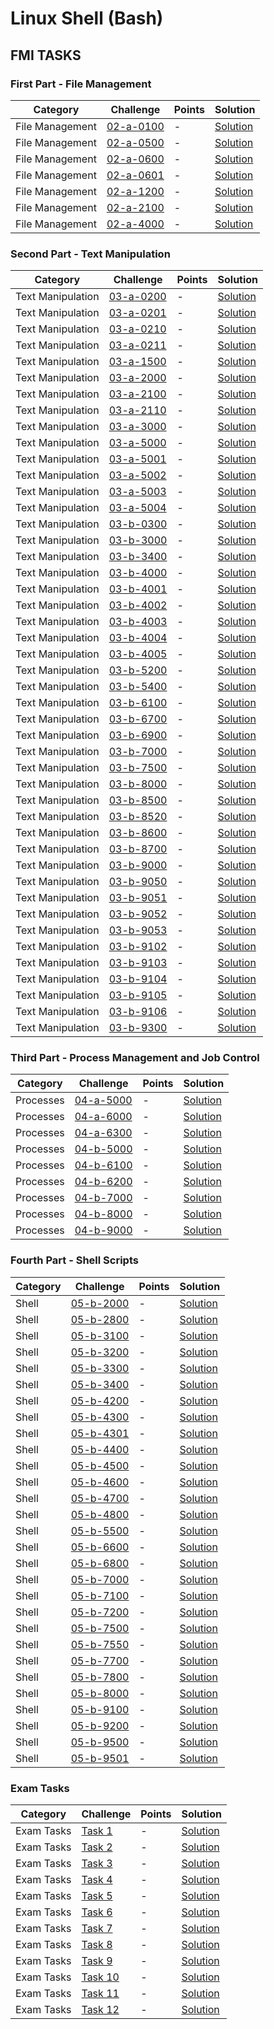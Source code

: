 #  Linux Shell (Bash)

## FMI TASKS

### First Part - File Management

Category| Challenge| Points  | Solution
-------- | -------- | -------- | -------- 
File Management | [02-a-0100](https://github.com/DaniAngelov/Operating-Systems---uni/blob/master/Problems/First%20part/copying%20file.md)| -| [Solution](https://github.com/DaniAngelov/Operating-Systems---uni/blob/master/Solutions/First%20Part/copying%20file.txt)
File Management | [02-a-0500](https://github.com/DaniAngelov/Operating-Systems---uni/blob/master/Problems/First%20part/MakeFiles.md)| -| [Solution](https://github.com/DaniAngelov/Operating-Systems---uni/blob/master/Solutions/First%20Part/Creating%20a%20symlink.txt)
File Management | [02-a-0600](https://github.com/DaniAngelov/Operating-Systems---uni/blob/master/Problems/First%20part/Copy%20multiple%20files.md)| -| [Solution](https://github.com/DaniAngelov/Operating-Systems---uni/blob/master/Solutions/First%20Part/Copy%20multiple%20files.txt)
File Management | [02-a-0601](https://github.com/DaniAngelov/Operating-Systems---uni/blob/master/Problems/First%20part/RenameFile.md)| -| [Solution](https://github.com/DaniAngelov/Operating-Systems---uni/blob/master/Solutions/First%20Part/Rename%20file.txt)
File Management | [02-a-1200](https://github.com/DaniAngelov/Operating-Systems---uni/blob/master/Problems/First%20part/Print%20all%20directories.txt)| -| [Solution](https://github.com/DaniAngelov/Operating-Systems---uni/blob/master/Solutions/First%20Part/Print%20all%20directories.txt)
File Management | [02-a-2100](https://github.com/DaniAngelov/Operating-Systems---uni/blob/master/Problems/First%20part/Creating%20a%20symlink.md)| -| [Solution](https://github.com/DaniAngelov/Operating-Systems---uni/blob/master/Solutions/First%20Part/Creating%20a%20symlink.txt)
File Management | [02-a-4000](https://github.com/DaniAngelov/Operating-Systems---uni/blob/master/Problems/First%20part/Change%20permissions.md)| -| [Solution](https://github.com/DaniAngelov/Operating-Systems---uni/blob/master/Solutions/First%20Part/Change%20file%20permissions.txt)


### Second Part - Text Manipulation

Category| Challenge| Points  | Solution
-------- | -------- | -------- | -------- 
Text Manipulation | [03-a-0200](https://github.com/DaniAngelov/Operating-Systems---uni/blob/master/Problems/Second%20Part%20-%20Text%20Manipulation/TextManipulation.md)| -| [Solution](https://github.com/DaniAngelov/Operating-Systems---uni/blob/master/Solutions/Second%20Part%20-%20Text%20Manipulation/Sulutions.txt)
Text Manipulation | [03-a-0201](https://github.com/DaniAngelov/Operating-Systems---uni/blob/master/Problems/Second%20Part%20-%20Text%20Manipulation/TextManipulation.md)| -| [Solution](https://github.com/DaniAngelov/Operating-Systems---uni/blob/master/Solutions/Second%20Part%20-%20Text%20Manipulation/Sulutions.txt)
Text Manipulation | [03-a-0210](https://github.com/DaniAngelov/Operating-Systems---uni/blob/master/Problems/Second%20Part%20-%20Text%20Manipulation/TextManipulation.md)| -| [Solution](https://github.com/DaniAngelov/Operating-Systems---uni/blob/master/Solutions/Second%20Part%20-%20Text%20Manipulation/Sulutions.txt)
Text Manipulation | [03-a-0211](https://github.com/DaniAngelov/Operating-Systems---uni/blob/master/Problems/Second%20Part%20-%20Text%20Manipulation/TextManipulation.md)| -| [Solution](https://github.com/DaniAngelov/Operating-Systems---uni/blob/master/Solutions/Second%20Part%20-%20Text%20Manipulation/Sulutions.txt)
Text Manipulation | [03-a-1500](https://github.com/DaniAngelov/Operating-Systems---uni/blob/master/Problems/Second%20Part%20-%20Text%20Manipulation/TextManipulation.md)| -| [Solution](https://github.com/DaniAngelov/Operating-Systems---uni/blob/master/Solutions/Second%20Part%20-%20Text%20Manipulation/Sulutions.txt)
Text Manipulation | [03-a-2000](https://github.com/DaniAngelov/Operating-Systems---uni/blob/master/Problems/Second%20Part%20-%20Text%20Manipulation/TextManipulation.md)| -| [Solution](https://github.com/DaniAngelov/Operating-Systems---uni/blob/master/Solutions/Second%20Part%20-%20Text%20Manipulation/Sulutions.txt)
Text Manipulation | [03-a-2100](https://github.com/DaniAngelov/Operating-Systems---uni/blob/master/Problems/Second%20Part%20-%20Text%20Manipulation/TextManipulation.md)| -| [Solution](https://github.com/DaniAngelov/Operating-Systems---uni/blob/master/Solutions/Second%20Part%20-%20Text%20Manipulation/Sulutions.txt)
Text Manipulation | [03-a-2110](https://github.com/DaniAngelov/Operating-Systems---uni/blob/master/Problems/Second%20Part%20-%20Text%20Manipulation/TextManipulation.md)| -| [Solution](https://github.com/DaniAngelov/Operating-Systems---uni/blob/master/Solutions/Second%20Part%20-%20Text%20Manipulation/Sulutions.txt)
Text Manipulation | [03-a-3000](https://github.com/DaniAngelov/Operating-Systems---uni/blob/master/Problems/Second%20Part%20-%20Text%20Manipulation/TextManipulation.md)| -| [Solution](https://github.com/DaniAngelov/Operating-Systems---uni/blob/master/Solutions/Second%20Part%20-%20Text%20Manipulation/Sulutions.txt)
Text Manipulation | [03-a-5000](https://github.com/DaniAngelov/Operating-Systems---uni/blob/master/Problems/Second%20Part%20-%20Text%20Manipulation/TextManipulation.md)| -| [Solution](https://github.com/DaniAngelov/Operating-Systems---uni/blob/master/Solutions/Second%20Part%20-%20Text%20Manipulation/Sulutions.txt)
Text Manipulation | [03-a-5001](https://github.com/DaniAngelov/Operating-Systems---uni/blob/master/Problems/Second%20Part%20-%20Text%20Manipulation/TextManipulation.md)| -| [Solution](https://github.com/DaniAngelov/Operating-Systems---uni/blob/master/Solutions/Second%20Part%20-%20Text%20Manipulation/Sulutions.txt)
Text Manipulation | [03-a-5002](https://github.com/DaniAngelov/Operating-Systems---uni/blob/master/Problems/Second%20Part%20-%20Text%20Manipulation/TextManipulation.md)| -| [Solution](https://github.com/DaniAngelov/Operating-Systems---uni/blob/master/Solutions/Second%20Part%20-%20Text%20Manipulation/Sulutions.txt)
Text Manipulation | [03-a-5003](https://github.com/DaniAngelov/Operating-Systems---uni/blob/master/Problems/Second%20Part%20-%20Text%20Manipulation/TextManipulation.md)| -| [Solution](https://github.com/DaniAngelov/Operating-Systems---uni/blob/master/Solutions/Second%20Part%20-%20Text%20Manipulation/Sulutions.txt)
Text Manipulation | [03-a-5004](https://github.com/DaniAngelov/Operating-Systems---uni/blob/master/Problems/Second%20Part%20-%20Text%20Manipulation/TextManipulation.md)| -| [Solution](https://github.com/DaniAngelov/Operating-Systems---uni/blob/master/Solutions/Second%20Part%20-%20Text%20Manipulation/Sulutions.txt)
Text Manipulation | [03-b-0300](https://github.com/DaniAngelov/Operating-Systems---uni/blob/master/Problems/Second%20Part%20-%20Text%20Manipulation/TextManipulation.md)| -| [Solution](https://github.com/DaniAngelov/Operating-Systems---uni/blob/master/Solutions/Second%20Part%20-%20Text%20Manipulation/Sulutions.txt)
Text Manipulation | [03-b-3000](https://github.com/DaniAngelov/Operating-Systems---uni/blob/master/Problems/Second%20Part%20-%20Text%20Manipulation/TextManipulation.md)| -| [Solution](https://github.com/DaniAngelov/Operating-Systems---uni/blob/master/Solutions/Second%20Part%20-%20Text%20Manipulation/Sulutions.txt)
Text Manipulation | [03-b-3400](https://github.com/DaniAngelov/Operating-Systems---uni/blob/master/Problems/Second%20Part%20-%20Text%20Manipulation/TextManipulation.md)| -| [Solution](https://github.com/DaniAngelov/Operating-Systems---uni/blob/master/Solutions/Second%20Part%20-%20Text%20Manipulation/Sulutions.txt)
Text Manipulation | [03-b-4000](https://github.com/DaniAngelov/Operating-Systems---uni/blob/master/Problems/Second%20Part%20-%20Text%20Manipulation/TextManipulation.md)| -| [Solution](https://github.com/DaniAngelov/Operating-Systems---uni/blob/master/Solutions/Second%20Part%20-%20Text%20Manipulation/Sulutions.txt)
Text Manipulation | [03-b-4001](https://github.com/DaniAngelov/Operating-Systems---uni/blob/master/Problems/Second%20Part%20-%20Text%20Manipulation/TextManipulation.md)| -| [Solution](https://github.com/DaniAngelov/Operating-Systems---uni/blob/master/Solutions/Second%20Part%20-%20Text%20Manipulation/Sulutions.txt)
Text Manipulation | [03-b-4002](https://github.com/DaniAngelov/Operating-Systems---uni/blob/master/Problems/Second%20Part%20-%20Text%20Manipulation/TextManipulation.md)| -| [Solution](https://github.com/DaniAngelov/Operating-Systems---uni/blob/master/Solutions/Second%20Part%20-%20Text%20Manipulation/Sulutions.txt)
Text Manipulation | [03-b-4003](https://github.com/DaniAngelov/Operating-Systems---uni/blob/master/Problems/Second%20Part%20-%20Text%20Manipulation/TextManipulation.md)| -| [Solution](https://github.com/DaniAngelov/Operating-Systems---uni/blob/master/Solutions/Second%20Part%20-%20Text%20Manipulation/Sulutions.txt)
Text Manipulation | [03-b-4004](https://github.com/DaniAngelov/Operating-Systems---uni/blob/master/Problems/Second%20Part%20-%20Text%20Manipulation/TextManipulation.md)| -| [Solution](https://github.com/DaniAngelov/Operating-Systems---uni/blob/master/Solutions/Second%20Part%20-%20Text%20Manipulation/Sulutions.txt)
Text Manipulation | [03-b-4005](https://github.com/DaniAngelov/Operating-Systems---uni/blob/master/Problems/Second%20Part%20-%20Text%20Manipulation/TextManipulation.md)| -| [Solution](https://github.com/DaniAngelov/Operating-Systems---uni/blob/master/Solutions/Second%20Part%20-%20Text%20Manipulation/Sulutions.txt)
Text Manipulation | [03-b-5200](https://github.com/DaniAngelov/Operating-Systems---uni/blob/master/Problems/Second%20Part%20-%20Text%20Manipulation/TextManipulation.md)| -| [Solution](https://github.com/DaniAngelov/Operating-Systems---uni/blob/master/Solutions/Second%20Part%20-%20Text%20Manipulation/Sulutions.txt)
Text Manipulation | [03-b-5400](https://github.com/DaniAngelov/Operating-Systems---uni/blob/master/Problems/Second%20Part%20-%20Text%20Manipulation/TextManipulation.md)| -| [Solution](https://github.com/DaniAngelov/Operating-Systems---uni/blob/master/Solutions/Second%20Part%20-%20Text%20Manipulation/Sulutions.txt)
Text Manipulation | [03-b-6100](https://github.com/DaniAngelov/Operating-Systems---uni/blob/master/Problems/Second%20Part%20-%20Text%20Manipulation/TextManipulation.md)| -| [Solution](https://github.com/DaniAngelov/Operating-Systems---uni/blob/master/Solutions/Second%20Part%20-%20Text%20Manipulation/Sulutions.txt)
Text Manipulation | [03-b-6700](https://github.com/DaniAngelov/Operating-Systems---uni/blob/master/Problems/Second%20Part%20-%20Text%20Manipulation/TextManipulation.md)| -| [Solution](https://github.com/DaniAngelov/Operating-Systems---uni/blob/master/Solutions/Second%20Part%20-%20Text%20Manipulation/Sulutions.txt)
Text Manipulation | [03-b-6900](https://github.com/DaniAngelov/Operating-Systems---uni/blob/master/Problems/Second%20Part%20-%20Text%20Manipulation/TextManipulation.md)| -| [Solution](https://github.com/DaniAngelov/Operating-Systems---uni/blob/master/Solutions/Second%20Part%20-%20Text%20Manipulation/Sulutions.txt)
Text Manipulation | [03-b-7000](https://github.com/DaniAngelov/Operating-Systems---uni/blob/master/Problems/Second%20Part%20-%20Text%20Manipulation/TextManipulation.md)| -| [Solution](https://github.com/DaniAngelov/Operating-Systems---uni/blob/master/Solutions/Second%20Part%20-%20Text%20Manipulation/Sulutions.txt)
Text Manipulation | [03-b-7500](https://github.com/DaniAngelov/Operating-Systems---uni/blob/master/Problems/Second%20Part%20-%20Text%20Manipulation/TextManipulation.md)| -| [Solution](https://github.com/DaniAngelov/Operating-Systems---uni/blob/master/Solutions/Second%20Part%20-%20Text%20Manipulation/Sulutions.txt)
Text Manipulation | [03-b-8000](https://github.com/DaniAngelov/Operating-Systems---uni/blob/master/Problems/Second%20Part%20-%20Text%20Manipulation/TextManipulation.md)| -| [Solution](https://github.com/DaniAngelov/Operating-Systems---uni/blob/master/Solutions/Second%20Part%20-%20Text%20Manipulation/Sulutions.txt)
Text Manipulation | [03-b-8500](https://github.com/DaniAngelov/Operating-Systems---uni/blob/master/Problems/Second%20Part%20-%20Text%20Manipulation/TextManipulation.md)| -| [Solution](https://github.com/DaniAngelov/Operating-Systems---uni/blob/master/Solutions/Second%20Part%20-%20Text%20Manipulation/Sulutions.txt)
Text Manipulation | [03-b-8520](https://github.com/DaniAngelov/Operating-Systems---uni/blob/master/Problems/Second%20Part%20-%20Text%20Manipulation/TextManipulation.md)| -| [Solution](https://github.com/DaniAngelov/Operating-Systems---uni/blob/master/Solutions/Second%20Part%20-%20Text%20Manipulation/Sulutions.txt)
Text Manipulation | [03-b-8600](https://github.com/DaniAngelov/Operating-Systems---uni/blob/master/Problems/Second%20Part%20-%20Text%20Manipulation/TextManipulation.md)| -| [Solution](https://github.com/DaniAngelov/Operating-Systems---uni/blob/master/Solutions/Second%20Part%20-%20Text%20Manipulation/Sulutions.txt)
Text Manipulation | [03-b-8700](https://github.com/DaniAngelov/Operating-Systems---uni/blob/master/Problems/Second%20Part%20-%20Text%20Manipulation/TextManipulation.md)| -| [Solution](https://github.com/DaniAngelov/Operating-Systems---uni/blob/master/Solutions/Second%20Part%20-%20Text%20Manipulation/Sulutions.txt)
Text Manipulation | [03-b-9000](https://github.com/DaniAngelov/Operating-Systems---uni/blob/master/Problems/Second%20Part%20-%20Text%20Manipulation/TextManipulation.md)| -| [Solution](https://github.com/DaniAngelov/Operating-Systems---uni/blob/master/Solutions/Second%20Part%20-%20Text%20Manipulation/Sulutions.txt)
Text Manipulation | [03-b-9050](https://github.com/DaniAngelov/Operating-Systems---uni/blob/master/Problems/Second%20Part%20-%20Text%20Manipulation/TextManipulation.md)| -| [Solution](https://github.com/DaniAngelov/Operating-Systems---uni/blob/master/Solutions/Second%20Part%20-%20Text%20Manipulation/Sulutions.txt)
Text Manipulation | [03-b-9051](https://github.com/DaniAngelov/Operating-Systems---uni/blob/master/Problems/Second%20Part%20-%20Text%20Manipulation/TextManipulation.md)| -| [Solution](https://github.com/DaniAngelov/Operating-Systems---uni/blob/master/Solutions/Second%20Part%20-%20Text%20Manipulation/Sulutions.txt)
Text Manipulation | [03-b-9052](https://github.com/DaniAngelov/Operating-Systems---uni/blob/master/Problems/Second%20Part%20-%20Text%20Manipulation/TextManipulation.md)| -| [Solution](https://github.com/DaniAngelov/Operating-Systems---uni/blob/master/Solutions/Second%20Part%20-%20Text%20Manipulation/Sulutions.txt)
Text Manipulation | [03-b-9053](https://github.com/DaniAngelov/Operating-Systems---uni/blob/master/Problems/Second%20Part%20-%20Text%20Manipulation/TextManipulation.md)| -| [Solution](https://github.com/DaniAngelov/Operating-Systems---uni/blob/master/Solutions/Second%20Part%20-%20Text%20Manipulation/Sulutions.txt)
Text Manipulation | [03-b-9102](https://github.com/DaniAngelov/Operating-Systems---uni/blob/master/Problems/Second%20Part%20-%20Text%20Manipulation/TextManipulation.md)| -| [Solution](https://github.com/DaniAngelov/Operating-Systems---uni/blob/master/Solutions/Second%20Part%20-%20Text%20Manipulation/Sulutions.txt)
Text Manipulation | [03-b-9103](https://github.com/DaniAngelov/Operating-Systems---uni/blob/master/Problems/Second%20Part%20-%20Text%20Manipulation/TextManipulation.md)| -| [Solution](https://github.com/DaniAngelov/Operating-Systems---uni/blob/master/Solutions/Second%20Part%20-%20Text%20Manipulation/Sulutions.txt)
Text Manipulation | [03-b-9104](https://github.com/DaniAngelov/Operating-Systems---uni/blob/master/Problems/Second%20Part%20-%20Text%20Manipulation/TextManipulation.md)| -| [Solution](https://github.com/DaniAngelov/Operating-Systems---uni/blob/master/Solutions/Second%20Part%20-%20Text%20Manipulation/Sulutions.txt)
Text Manipulation | [03-b-9105](https://github.com/DaniAngelov/Operating-Systems---uni/blob/master/Problems/Second%20Part%20-%20Text%20Manipulation/TextManipulation.md)| -| [Solution](https://github.com/DaniAngelov/Operating-Systems---uni/blob/master/Solutions/Second%20Part%20-%20Text%20Manipulation/Sulutions.txt)
Text Manipulation | [03-b-9106](https://github.com/DaniAngelov/Operating-Systems---uni/blob/master/Problems/Second%20Part%20-%20Text%20Manipulation/TextManipulation.md)| -| [Solution](https://github.com/DaniAngelov/Operating-Systems---uni/blob/master/Solutions/Second%20Part%20-%20Text%20Manipulation/Sulutions.txt)
Text Manipulation | [03-b-9300](https://github.com/DaniAngelov/Operating-Systems---uni/blob/master/Problems/Second%20Part%20-%20Text%20Manipulation/TextManipulation.md)| -| [Solution](https://github.com/DaniAngelov/Operating-Systems---uni/blob/master/Solutions/Second%20Part%20-%20Text%20Manipulation/Sulutions.txt)


### Third Part - Process Management and Job Control

Category| Challenge| Points  | Solution
-------- | -------- | -------- | --------
Processes| [04-a-5000](https://github.com/DaniAngelov/Operating-Systems---uni/blob/master/Problems/Third%20Part%20-%20Processes/Process%20Management%20and%20Job%20Control.pdf)| -| [Solution](https://github.com/DaniAngelov/Operating-Systems---uni/blob/master/Solutions/Third%20Part%20-%20Processes/Processes.md)
Processes| [04-a-6000](https://github.com/DaniAngelov/Operating-Systems---uni/blob/master/Problems/Third%20Part%20-%20Processes/Process%20Management%20and%20Job%20Control.pdf)| -| [Solution](https://github.com/DaniAngelov/Operating-Systems---uni/blob/master/Solutions/Third%20Part%20-%20Processes/Processes.md)
Processes| [04-a-6300](https://github.com/DaniAngelov/Operating-Systems---uni/blob/master/Problems/Third%20Part%20-%20Processes/Process%20Management%20and%20Job%20Control.pdf)| -| [Solution](https://github.com/DaniAngelov/Operating-Systems---uni/blob/master/Solutions/Third%20Part%20-%20Processes/Processes.md)
Processes| [04-b-5000](https://github.com/DaniAngelov/Operating-Systems---uni/blob/master/Problems/Third%20Part%20-%20Processes/Process%20Management%20and%20Job%20Control.pdf)| -| [Solution](https://github.com/DaniAngelov/Operating-Systems---uni/blob/master/Solutions/Third%20Part%20-%20Processes/Processes.md)
Processes| [04-b-6100](https://github.com/DaniAngelov/Operating-Systems---uni/blob/master/Problems/Third%20Part%20-%20Processes/Process%20Management%20and%20Job%20Control.pdf)| -| [Solution](https://github.com/DaniAngelov/Operating-Systems---uni/blob/master/Solutions/Third%20Part%20-%20Processes/Processes.md)
Processes| [04-b-6200](https://github.com/DaniAngelov/Operating-Systems---uni/blob/master/Problems/Third%20Part%20-%20Processes/Process%20Management%20and%20Job%20Control.pdf)| -| [Solution](https://github.com/DaniAngelov/Operating-Systems---uni/blob/master/Solutions/Third%20Part%20-%20Processes/Processes.md)
Processes| [04-b-7000](https://github.com/DaniAngelov/Operating-Systems---uni/blob/master/Problems/Third%20Part%20-%20Processes/Process%20Management%20and%20Job%20Control.pdf)| -| [Solution](https://github.com/DaniAngelov/Operating-Systems---uni/blob/master/Solutions/Third%20Part%20-%20Processes/Processes.md)
Processes| [04-b-8000](https://github.com/DaniAngelov/Operating-Systems---uni/blob/master/Problems/Third%20Part%20-%20Processes/Process%20Management%20and%20Job%20Control.pdf)| -| [Solution](https://github.com/DaniAngelov/Operating-Systems---uni/blob/master/Solutions/Third%20Part%20-%20Processes/Processes.md)
Processes| [04-b-9000](https://github.com/DaniAngelov/Operating-Systems---uni/blob/master/Problems/Third%20Part%20-%20Processes/Process%20Management%20and%20Job%20Control.pdf)| -| [Solution](https://github.com/DaniAngelov/Operating-Systems---uni/blob/master/Solutions/Third%20Part%20-%20Processes/Processes.md)

### Fourth Part - Shell Scripts

Category| Challenge| Points  | Solution
-------- | -------- | -------- | --------
Shell | [05-b-2000](https://github.com/DaniAngelov/Operating-Systems---uni/blob/master/Problems/Fourth%20Part%20-%20Shell/ShellScripts.pdf)| -| [Solution](https://github.com/DaniAngelov/Operating-Systems---uni/blob/master/Solutions/Fourth%20Part%20-%20Shell/05-b-2000.sh)
Shell | [05-b-2800](https://github.com/DaniAngelov/Operating-Systems---uni/blob/master/Problems/Fourth%20Part%20-%20Shell/ShellScripts.pdf)| -| [Solution](https://github.com/DaniAngelov/Operating-Systems---uni/blob/master/Solutions/Fourth%20Part%20-%20Shell/05-b-2800.sh)
Shell | [05-b-3100](https://github.com/DaniAngelov/Operating-Systems---uni/blob/master/Problems/Fourth%20Part%20-%20Shell/ShellScripts.pdf)| -| [Solution](https://github.com/DaniAngelov/Operating-Systems---uni/blob/master/Solutions/Fourth%20Part%20-%20Shell/05-b-3100.sh)
Shell | [05-b-3200](https://github.com/DaniAngelov/Operating-Systems---uni/blob/master/Problems/Fourth%20Part%20-%20Shell/ShellScripts.pdf)| -| [Solution](https://github.com/DaniAngelov/Operating-Systems---uni/blob/master/Solutions/Fourth%20Part%20-%20Shell/05-b-3200.sh)
Shell | [05-b-3300](https://github.com/DaniAngelov/Operating-Systems---uni/blob/master/Problems/Fourth%20Part%20-%20Shell/ShellScripts.pdf)| -| [Solution](https://github.com/DaniAngelov/Operating-Systems---uni/blob/master/Solutions/Fourth%20Part%20-%20Shell/05-b-3300.sh)
Shell | [05-b-3400](https://github.com/DaniAngelov/Operating-Systems---uni/blob/master/Problems/Fourth%20Part%20-%20Shell/ShellScripts.pdf)| -| [Solution](https://github.com/DaniAngelov/Operating-Systems---uni/blob/master/Solutions/Fourth%20Part%20-%20Shell/05-b-3400.sh)
Shell | [05-b-4200](https://github.com/DaniAngelov/Operating-Systems---uni/blob/master/Problems/Fourth%20Part%20-%20Shell/ShellScripts.pdf)| -| [Solution](https://github.com/DaniAngelov/Operating-Systems---uni/blob/master/Solutions/Fourth%20Part%20-%20Shell/05-b-4200.sh)
Shell | [05-b-4300](https://github.com/DaniAngelov/Operating-Systems---uni/blob/master/Problems/Fourth%20Part%20-%20Shell/ShellScripts.pdf)| -| [Solution](https://github.com/DaniAngelov/Operating-Systems---uni/blob/master/Solutions/Fourth%20Part%20-%20Shell/05-b-4300.sh)
Shell | [05-b-4301](https://github.com/DaniAngelov/Operating-Systems---uni/blob/master/Problems/Fourth%20Part%20-%20Shell/ShellScripts.pdf)| -| [Solution](https://github.com/DaniAngelov/Operating-Systems---uni/blob/master/Solutions/Fourth%20Part%20-%20Shell/05-b-4301.sh)
Shell | [05-b-4400](https://github.com/DaniAngelov/Operating-Systems---uni/blob/master/Problems/Fourth%20Part%20-%20Shell/ShellScripts.pdf)| -| [Solution](https://github.com/DaniAngelov/Operating-Systems---uni/blob/master/Solutions/Fourth%20Part%20-%20Shell/05-b-4400.sh)
Shell | [05-b-4500](https://github.com/DaniAngelov/Operating-Systems---uni/blob/master/Problems/Fourth%20Part%20-%20Shell/ShellScripts.pdf)| -| [Solution](https://github.com/DaniAngelov/Operating-Systems---uni/blob/master/Solutions/Fourth%20Part%20-%20Shell/05-b-4500.sh)
Shell | [05-b-4600](https://github.com/DaniAngelov/Operating-Systems---uni/blob/master/Problems/Fourth%20Part%20-%20Shell/ShellScripts.pdf)| -| [Solution](https://github.com/DaniAngelov/Operating-Systems---uni/blob/master/Solutions/Fourth%20Part%20-%20Shell/05-b-4600.sh)
Shell | [05-b-4700](https://github.com/DaniAngelov/Operating-Systems---uni/blob/master/Problems/Fourth%20Part%20-%20Shell/ShellScripts.pdf)| -| [Solution](https://github.com/DaniAngelov/Operating-Systems---uni/blob/master/Solutions/Fourth%20Part%20-%20Shell/05-b-4700.sh)
Shell | [05-b-4800](https://github.com/DaniAngelov/Operating-Systems---uni/blob/master/Problems/Fourth%20Part%20-%20Shell/ShellScripts.pdf)| -| [Solution](https://github.com/DaniAngelov/Operating-Systems---uni/blob/master/Solutions/Fourth%20Part%20-%20Shell/05-b-4800.sh)
Shell | [05-b-5500](https://github.com/DaniAngelov/Operating-Systems---uni/blob/master/Problems/Fourth%20Part%20-%20Shell/ShellScripts.pdf)| -| [Solution](https://github.com/DaniAngelov/Operating-Systems---uni/blob/master/Solutions/Fourth%20Part%20-%20Shell/05-b-5500.sh)
Shell | [05-b-6600](https://github.com/DaniAngelov/Operating-Systems---uni/blob/master/Problems/Fourth%20Part%20-%20Shell/ShellScripts.pdf)| -| [Solution](https://github.com/DaniAngelov/Operating-Systems---uni/blob/master/Solutions/Fourth%20Part%20-%20Shell/05-b-6660.sh)
Shell | [05-b-6800](https://github.com/DaniAngelov/Operating-Systems---uni/blob/master/Problems/Fourth%20Part%20-%20Shell/ShellScripts.pdf)| -| [Solution](https://github.com/DaniAngelov/Operating-Systems---uni/blob/master/Solutions/Fourth%20Part%20-%20Shell/05-b-6800.sh)
Shell | [05-b-7000](https://github.com/DaniAngelov/Operating-Systems---uni/blob/master/Problems/Fourth%20Part%20-%20Shell/ShellScripts.pdf)| -| [Solution](https://github.com/DaniAngelov/Operating-Systems---uni/blob/master/Solutions/Fourth%20Part%20-%20Shell/05-b-7000.sh)
Shell | [05-b-7100](https://github.com/DaniAngelov/Operating-Systems---uni/blob/master/Problems/Fourth%20Part%20-%20Shell/ShellScripts.pdf)| -| [Solution](https://github.com/DaniAngelov/Operating-Systems---uni/blob/master/Solutions/Fourth%20Part%20-%20Shell/05-b-7100.sh)
Shell | [05-b-7200](https://github.com/DaniAngelov/Operating-Systems---uni/blob/master/Problems/Fourth%20Part%20-%20Shell/ShellScripts.pdf)| -| [Solution](https://github.com/DaniAngelov/Operating-Systems---uni/blob/master/Solutions/Fourth%20Part%20-%20Shell/05-b-7200.sh)
Shell | [05-b-7500](https://github.com/DaniAngelov/Operating-Systems---uni/blob/master/Problems/Fourth%20Part%20-%20Shell/ShellScripts.pdf)| -| [Solution](https://github.com/DaniAngelov/Operating-Systems---uni/blob/master/Solutions/Fourth%20Part%20-%20Shell/05-b-7500.sh)
Shell | [05-b-7550](https://github.com/DaniAngelov/Operating-Systems---uni/blob/master/Problems/Fourth%20Part%20-%20Shell/ShellScripts.pdf)| -| [Solution](https://github.com/DaniAngelov/Operating-Systems---uni/blob/master/Solutions/Fourth%20Part%20-%20Shell/05-b-7550.sh)
Shell | [05-b-7700](https://github.com/DaniAngelov/Operating-Systems---uni/blob/master/Problems/Fourth%20Part%20-%20Shell/ShellScripts.pdf)| -| [Solution](https://github.com/DaniAngelov/Operating-Systems---uni/blob/master/Solutions/Fourth%20Part%20-%20Shell/05-b-7700.sh)
Shell | [05-b-7800](https://github.com/DaniAngelov/Operating-Systems---uni/blob/master/Problems/Fourth%20Part%20-%20Shell/ShellScripts.pdf)| -| [Solution](https://github.com/DaniAngelov/Operating-Systems---uni/blob/master/Solutions/Fourth%20Part%20-%20Shell/05-b-7800.sh)
Shell | [05-b-8000](https://github.com/DaniAngelov/Operating-Systems---uni/blob/master/Problems/Fourth%20Part%20-%20Shell/ShellScripts.pdf)| -| [Solution](https://github.com/DaniAngelov/Operating-Systems---uni/blob/master/Solutions/Fourth%20Part%20-%20Shell/05-b-8000.sh)
Shell | [05-b-9100](https://github.com/DaniAngelov/Operating-Systems---uni/blob/master/Problems/Fourth%20Part%20-%20Shell/ShellScripts.pdf)| -| [Solution](https://github.com/DaniAngelov/Operating-Systems---uni/blob/master/Solutions/Fourth%20Part%20-%20Shell/05-b-9100.sh)
Shell | [05-b-9200](https://github.com/DaniAngelov/Operating-Systems---uni/blob/master/Problems/Fourth%20Part%20-%20Shell/ShellScripts.pdf)| -| [Solution](https://github.com/DaniAngelov/Operating-Systems---uni/blob/master/Solutions/Fourth%20Part%20-%20Shell/05-b-9200.sh)
Shell | [05-b-9500](https://github.com/DaniAngelov/Operating-Systems---uni/blob/master/Problems/Fourth%20Part%20-%20Shell/ShellScripts.pdf)| -| [Solution](https://github.com/DaniAngelov/Operating-Systems---uni/blob/master/Solutions/Fourth%20Part%20-%20Shell/05-b-9500.sh)
Shell | [05-b-9501](https://github.com/DaniAngelov/Operating-Systems---uni/blob/master/Problems/Fourth%20Part%20-%20Shell/ShellScripts.pdf)| -| [Solution](https://github.com/DaniAngelov/Operating-Systems---uni/blob/master/Solutions/Fourth%20Part%20-%20Shell/05-b-9501.sh)



### Exam Tasks

Category| Challenge| Points  | Solution
-------- | -------- | -------- | --------
Exam Tasks | [Task 1](https://github.com/DaniAngelov/Operating-Systems---uni/blob/master/Problems/Test%20Problems/exam-problems.pdf)| -| [Solution](https://github.com/DaniAngelov/Operating-Systems---uni/blob/master/Solutions/Test%20Problems/Solutions.md)
Exam Tasks | [Task 2](https://github.com/DaniAngelov/Operating-Systems---uni/blob/master/Problems/Test%20Problems/exam-problems.pdf)| -| [Solution](https://github.com/DaniAngelov/Operating-Systems---uni/blob/master/Solutions/Test%20Problems/Solutions.md)
Exam Tasks | [Task 3](https://github.com/DaniAngelov/Operating-Systems---uni/blob/master/Problems/Test%20Problems/exam-problems.pdf)| -| [Solution](https://github.com/DaniAngelov/Operating-Systems---uni/blob/master/Solutions/Test%20Problems/Solutions.md)
Exam Tasks | [Task 4](https://github.com/DaniAngelov/Operating-Systems---uni/blob/master/Problems/Test%20Problems/exam-problems.pdf)| -| [Solution](https://github.com/DaniAngelov/Operating-Systems---uni/blob/master/Solutions/Test%20Problems/Solutions.md)
Exam Tasks | [Task 5](https://github.com/DaniAngelov/Operating-Systems---uni/blob/master/Problems/Test%20Problems/exam-problems.pdf)| -| [Solution](https://github.com/DaniAngelov/Operating-Systems---uni/blob/master/Solutions/Test%20Problems/Solutions.md)
Exam Tasks | [Task 6](https://github.com/DaniAngelov/Operating-Systems---uni/blob/master/Problems/Test%20Problems/exam-problems.pdf)| -| [Solution](https://github.com/DaniAngelov/Operating-Systems---uni/blob/master/Solutions/Test%20Problems/Solutions.md)
Exam Tasks | [Task 7](https://github.com/DaniAngelov/Operating-Systems---uni/blob/master/Problems/Test%20Problems/exam-problems.pdf)| -| [Solution](https://github.com/DaniAngelov/Operating-Systems---uni/blob/master/Solutions/Test%20Problems/Solutions.md)
Exam Tasks | [Task 8](https://github.com/DaniAngelov/Operating-Systems---uni/blob/master/Problems/Test%20Problems/exam-problems.pdf)| -| [Solution](https://github.com/DaniAngelov/Operating-Systems---uni/blob/master/Solutions/Test%20Problems/Solutions.md)
Exam Tasks | [Task 9](https://github.com/DaniAngelov/Operating-Systems---uni/blob/master/Problems/Test%20Problems/exam-problems.pdf)| -| [Solution](https://github.com/DaniAngelov/Operating-Systems---uni/blob/master/Solutions/Test%20Problems/Solutions.md)
Exam Tasks | [Task 10](https://github.com/DaniAngelov/Operating-Systems---uni/blob/master/Problems/Test%20Problems/exam-problems.pdf)| -| [Solution](https://github.com/DaniAngelov/Operating-Systems---uni/blob/master/Solutions/Test%20Problems/Solutions.md)
Exam Tasks | [Task 11](https://github.com/DaniAngelov/Operating-Systems---uni/blob/master/Problems/Test%20Problems/exam-problems.pdf)| -| [Solution](https://github.com/DaniAngelov/Operating-Systems---uni/blob/master/Solutions/Test%20Problems/Solutions.md)
Exam Tasks | [Task 12](https://github.com/DaniAngelov/Operating-Systems---uni/blob/master/Problems/Test%20Problems/exam-problems.pdf)| -| [Solution](https://github.com/DaniAngelov/Operating-Systems---uni/blob/master/Solutions/Test%20Problems/Solutions.md)
